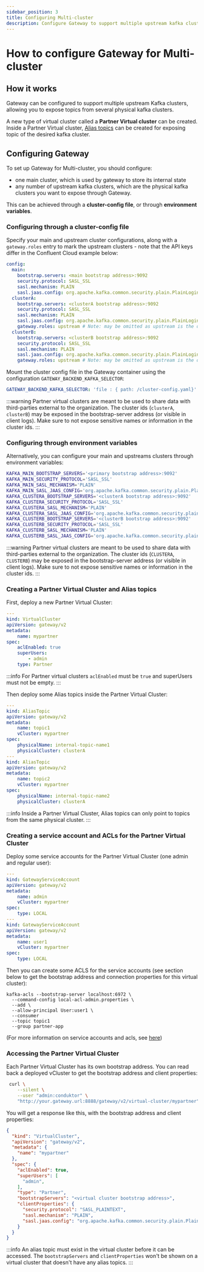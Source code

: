 ```yaml
---
sidebar_position: 3
title: Configuring Multi-cluster
description: Configure Gateway to support multiple upstream kafka clusters
---
```


# How to configure Gateway for Multi-cluster

## How it works

Gateway can be configured to support multiple upstream Kafka clusters, allowing you to expose topics from several physical kafka clusters.

A new type of virtual cluster called a **Partner Virtual cluster** can be created. Inside a Partner Virtual cluster, [Alias topics](/gateway/concepts/logical-topics/alias-topics/)
can be created for exposing topic of the desired kafka cluster.

## Configuring Gateway

To set up Gateway for Multi-cluster, you should configure:
 
- one main cluster, which is used by gateway to store its internal state
- any number of upstream kafka clusters, which are the physical kafka clusters you want to expose through Gateway.

This can be achieved through a **cluster-config file**, or through **environment variables**.

### Configuring through a cluster-config file

Specify your main and upstream cluster configurations, along with a `gateway.roles` entry to mark the upstream
clusters - note that the API keys differ in the Confluent Cloud example below:

```yaml
config:
  main:
    bootstrap.servers: <main bootstrap address>:9092
    security.protocol: SASL_SSL
    sasl.mechanism: PLAIN
    sasl.jaas.config: org.apache.kafka.common.security.plain.PlainLoginModule required username="<main-api-key>" password="<main-api-secret>";
  clusterA:
    bootstrap.servers: <clusterA bootstrap address>:9092
    security.protocol: SASL_SSL
    sasl.mechanism: PLAIN
    sasl.jaas.config: org.apache.kafka.common.security.plain.PlainLoginModule required username="<clusterA-api-key>" password="<clusterA-api-secret>";
    gateway.roles: upstream # Note: may be omitted as upstream is the default (used to differentiate from failover clusters)
  clusterB:
    bootstrap.servers: <clusterB bootstrap address>:9092
    security.protocol: SASL_SSL
    sasl.mechanism: PLAIN
    sasl.jaas.config: org.apache.kafka.common.security.plain.PlainLoginModule required username="<clusterB-api-key>" password="<clusterB-api-secret>";
    gateway.roles: upstream # Note: may be omitted as upstream is the default (used to differentiate from failover clusters)
```

Mount the cluster config file in the Gateway container using the configuration `GATEWAY_BACKEND_KAFKA_SELECTOR`:

```yaml
GATEWAY_BACKEND_KAFKA_SELECTOR: 'file : { path: /cluster-config.yaml}'
```

:::warning
Partner virtual clusters are meant to be used to share data with third-parties external to the organization.
The cluster ids (`clusterA`, `clusterB`) may be exposed in the bootstrap-server address (or visible in client logs).
Make sure to not expose sensitive names or information in the cluster ids.
:::

### Configuring through environment variables

Alternatively, you can configure your main and upstreams clusters through environment variables:

```bash
KAFKA_MAIN_BOOTSTRAP_SERVERS='<primary bootstrap address>:9092'
KAFKA_MAIN_SECURITY_PROTOCOL='SASL_SSL'
KAFKA_MAIN_SASL_MECHANISM='PLAIN'
KAFKA_MAIN_SASL_JAAS_CONFIG='org.apache.kafka.common.security.plain.PlainLoginModule required username="<primary-api-key>" password="<primary-api-secret>";'
KAFKA_CLUSTERA_BOOTSTRAP_SERVERS='<clusterA bootstrap address>:9092'
KAFKA_CLUSTERA_SECURITY_PROTOCOL='SASL_SSL'
KAFKA_CLUSTERA_SASL_MECHANISM='PLAIN'
KAFKA_CLUSTERA_SASL_JAAS_CONFIG='org.apache.kafka.common.security.plain.PlainLoginModule required username="<clusterA-api-key>" password="<clusterA-api-secret>";'
KAFKA_CLUSTERB_BOOTSTRAP_SERVERS='<clusterB bootstrap address>:9092'
KAFKA_CLUSTERB_SECURITY_PROTOCOL='SASL_SSL'
KAFKA_CLUSTERB_SASL_MECHANISM='PLAIN'
KAFKA_CLUSTERB_SASL_JAAS_CONFIG='org.apache.kafka.common.security.plain.PlainLoginModule required username="<clusterB-api-key>" password="<clusterB-api-secret>";'
```

:::warning
Partner virtual clusters are meant to be used to share data with third-parties external to the organization.
The cluster ids (`CLUSTERA`, `CLUSTERB`) may be exposed in the bootstrap-server address (or visible in client logs).
Make sure to not expose sensitive names or information in the cluster ids.
:::


### Creating a Partner Virtual Cluster and Alias topics

First, deploy a new Partner Virtual Cluster:

```yaml
---
kind: VirtualCluster
apiVersion: gateway/v2
metadata:
    name: mypartner
spec:
    aclEnabled: true
    superUsers:
        - admin
    type: Partner
```

:::info
For Partner virtual clusters `aclEnabled` must be `true` and superUsers must not be empty.
:::

Then deploy some Alias topics inside the Partner Virtual Cluster:

```yaml
---
kind: AliasTopic
apiVersion: gateway/v2
metadata:
    name: topic1
    vCluster: mypartner
spec:
    physicalName: internal-topic-name1
    physicalCluster: clusterA
---
kind: AliasTopic
apiVersion: gateway/v2
metadata:
    name: topic2
    vCluster: mypartner
spec:
    physicalName: internal-topic-name2
    physicalCluster: clusterA
```

:::info
Inside a Partner Virtual Cluster, Alias topics can only point to topics from the same physical cluster.
:::

### Creating a service account and ACLs for the Partner Virtual Cluster

Deploy some service accounts for the Partner Virtual Cluster (one admin and regular user):

```yaml
---
kind: GatewayServiceAccount
apiVersion: gateway/v2
metadata:
    name: admin
    vCluster: mypartner
spec:
    type: LOCAL
---
kind: GatewayServiceAccount
apiVersion: gateway/v2
metadata:
    name: user1
    vCluster: mypartner
spec:
    type: LOCAL
```

Then you can create some ACLS for the service accounts (see section below to get the bootstrap address and connection properties for this virtual cluster):

```shell
kafka-acls --bootstrap-server localhost:6972 \
  --command-config local-acl-admin.properties \
  --add \
  --allow-principal User:user1 \
  --consumer 
  --topic topic1
  --group partner-app
```

(For more information on service accounts and acls, see [here](/gateway/how-to/manage-service-accounts-and-acls/))

### Accessing the Partner Virtual Cluster

Each Partner Virtual Cluster has its own bootstrap address. 
You can read back a deployed vCluster to get the bootstrap address and client properties:

```bash
 curl \
    --silent \
    --user "admin:conduktor" \
    "http://your.gateway.url:8888/gateway/v2/virtual-cluster/mypartner"
```
You will get a response like this, with the bootstrap address and client properties:
```json
{
  "kind": "VirtualCluster",
  "apiVersion": "gateway/v2",
  "metadata": {
    "name": "mypartner"
  },
  "spec": {
    "aclEnabled": true,
    "superUsers": [
      "admin",
    ],
    "type": "Partner",
    "bootstrapServers": "<virtual cluster bootstrap address>",
    "clientProperties": {
      "security.protocol": "SASL_PLAINTEXT",
      "sasl.mechanism": "PLAIN",
      "sasl.jaas.config": "org.apache.kafka.common.security.plain.PlainLoginModule required username={{username}} password={{password}};"
    }
  }
}


```
:::info An alias topic must exist in the virtual cluster before it can be accessed. 
The `bootstrapServers` and `clientProperties` won't be shown on a virtual cluster that doesn't have any alias topics.
:::

